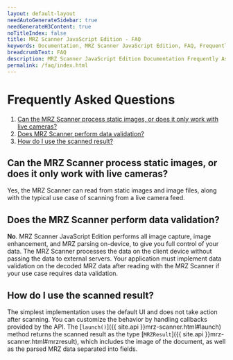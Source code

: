 ```yaml
---
layout: default-layout
needAutoGenerateSidebar: true
needGenerateH3Content: true
noTitleIndex: false
title: MRZ Scanner JavaScript Edition - FAQ
keywords: Documentation, MRZ Scanner JavaScript Edition, FAQ, Frequently Asked Questions
breadcrumbText: FAQ
description: MRZ Scanner JavaScript Edition Documentation Frequently Asked Questions
permalink: /faq/index.html
---
```


# Frequently Asked Questions

1. [Can the MRZ Scanner process static images, or does it only work with live cameras?](#can-the-mrz-scanner-process-static-images-or-does-it-only-work-with-live-cameras)
2. [Does MRZ Scanner perform data validation?](#does-the-mrz-scanner-perform-data-validation)
3. [How do I use the scanned result?](#how-do-i-use-the-scanned-result)

## Can the MRZ Scanner process static images, or does it only work with live cameras?

Yes, the MRZ Scanner can read from static images and image files, along with the typical use case of scanning from a live camera feed.

## Does the MRZ Scanner perform data validation?

**No**. MRZ Scanner JavaScript Edition performs all image capture, image enhancement, and MRZ parsing on-device, to give you full control of your data. The MRZ Scanner processes the data on the client device without passing the data to external servers. Your application must implement data validation on the decoded MRZ data after reading with the MRZ Scanner if your use case requires data validation.


## How do I use the scanned result?

The simplest implementation uses the default UI and does not take action after scanning. You can customize the behavior by handling callbacks provided by the API. The [`launch()`]({{ site.api }}mrz-scanner.html#launch) method returns the scanned result as the type [`MRZResult`]({{ site.api }}mrz-scanner.html#mrzresult), which includes the image of the document, as well as the parsed MRZ data separated into fields.
